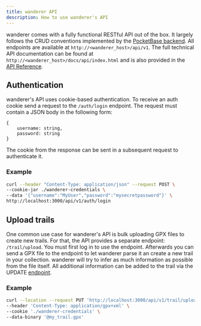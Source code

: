 ```yaml
---
title: wanderer API
description: How to use wanderer's API
---
```


wanderer comes with a fully functional RESTful API out of the box. It largely follows the CRUD conventions implemented by the [PocketBase backend](https://pocketbase.io/docs/api-records/#crud-actions). All endpoints are available at `http://<wanderer_host>/api/v1`. The full technical API documentation can be found at `http://<wanderer_host>/docs/api/index.html` and is also provided in the [API Reference](/api-reference).

## Authentication
wanderer's API uses cookie-based authentication. To receive an auth cookie send a request to the `/auth/login` endpoint. The request must contain a JSON body in the following form:
```
{
    username: string,
    password: string
}
```
The cookie from the response can be sent in a subsequent request to authenticate it.
### Example
```bash
curl --header "Content-Type: application/json" --request POST \
--cookie-jar ./wanderer-credentials \
--data '{"username":"MyUser","password":"mysecretpassword"}' \
http://localhost:3000/api/v1/auth/login
```


## Upload trails
One common use case for wanderer's API is bulk uploading GPX files to create new trails. For that, the API provides a separate endpoint: `/trail/upload`. You must first log in to use the endpoint. Afterwards you can send a GPX file to the endpoint to let <span class="-tracking-[0.075em]">wanderer</span> parse it an create a new trail in your collection. <span class="-tracking-[0.075em]">wanderer</span> will try to infer as much information as possible from the file itself. All additional information can be added to the trail via the UPDATE [endpoint](/api-reference/operations/updatetrail).

### Example
```bash
curl --location --request PUT 'http://localhost:3000/api/v1/trail/upload' \
--header 'Content-Type: application/gpx+xml' \
--cookie './wanderer-credentials' \
--data-binary '@my_trail.gpx'
```
